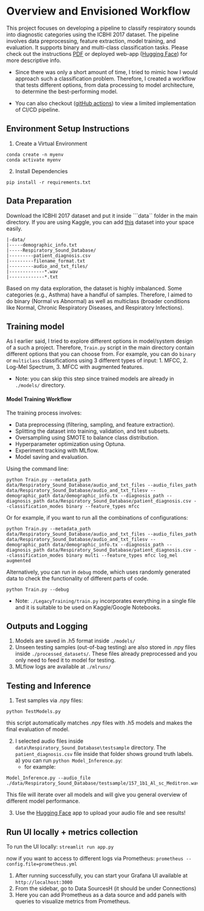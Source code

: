 # Overview and Envisioned Workflow
This project focuses on developing a pipeline to classify respiratory sounds into diagnostic categories using the ICBHI 2017 dataset. The pipeline involves data preprocessing, feature extraction, model training, and evaluation. It supports binary and multi-class classification tasks. 
Please check out the instructions [PDF](link-to-pdf) or deployed web-app ([Hugging Face](https://huggingface.co/spaces/magnumical/amp)) for more descriptive info.

* Since there was only a short amount of time, I tried to mimic how I would approach such a classification problem. Therefore, I created a workflow that tests different options, from data processing to model architecture, to determine the best-performing model.

* You can also checkout ([gitHub actions]([https://huggingface.co/spaces/magnumical/amp](https://github.com/magnumical/amp1/actions))) to view a limited implementation of CI/CD pipeline.

## Environment Setup Instructions

1. Create a Virtual Environment
```
conda create -n myenv
conda activate myenv
```
2. Install Dependencies
```
pip install -r requirements.txt
```

## Data Preparation
Download the ICBHI 2017 dataset and put it inside ```data`` folder in the main directory. If you are using Kaggle, you can add [this](https://www.kaggle.com/datasets/vbookshelf/respiratory-sound-database) dataset into your space easily.

```
|-data/
|-----demographic_info.txt
|-----Respiratory_Sound_Database/
|---------patient_diagnosis.csv
|---------filename_format.txt
|---------audio_and_txt_files/
|-------------*.wav
|-------------*.txt
```
Based on my data exploration, the dataset is highly imbalanced. Some categories (e.g., Asthma) have a handful of samples. Therefore, I aimed to do binary (Normal vs Abnormal) as well as multiclass (broader conditions like Normal, Chronic Respiratory Diseases, and Respiratory Infections).


## Training model
As I earlier said, I tried to explore different options in model/system design of a such a project. Therefore, ```Train.py``` script in the main directory contain different options that you can choose from.
For example, you can do ```binary``` or ```multiclass``` classifications using 3 different types of input: 1. MFCC, 2. Log-Mel Spectrum, 3. MFCC with augmented features.
* Note: you can skip this step since trained models are already in ```./models/``` directory.
#### Model Training Workflow

The training process involves:

* Data preprocessing (filtering, sampling, and feature extraction).
* Splitting the dataset into training, validation, and test subsets.
* Oversampling using SMOTE to balance class distribution.
* Hyperparameter optimization using Optuna.
* Experiment tracking with MLflow.
* Model saving and evaluation.

Using the command line:
```
python Train.py --metadata_path data/Respiratory_Sound_Database/audio_and_txt_files --audio_files_path data/Respiratory_Sound_Database/audio_and_txt_filesv --demographic_path data/demographic_info.tx --diagnosis_path --diagnosis_path data/Respiratory_Sound_Database/patient_diagnosis.csv --classification_modes binary --feature_types mfcc 
```
Or for example, if you want to run all the combinations of configurations:
```
python Train.py --metadata_path data/Respiratory_Sound_Database/audio_and_txt_files --audio_files_path data/Respiratory_Sound_Database/audio_and_txt_filesv --demographic_path data/demographic_info.tx --diagnosis_path --diagnosis_path data/Respiratory_Sound_Database/patient_diagnosis.csv --classification_modes binary multi --feature_types mfcc log_mel augmented
```

Alternatively, you can run in ```debug``` mode, which uses randomly generated data to check the functionality of different parts of code.
```
python Train.py --debug
```

* Note: ```./LegacyTraining/train.py``` incorporates everything in a single file and it is suitable to be used on Kaggle/Google Notebooks.


## Outputs and Logging
1. Models are saved in .h5 format inside ```./models/```
2. Unseen testing samples (out-of-bag testing) are also stored in .npy files inside ```./processed_datasets/```. These files already preprocessed and you only need to feed it to model for testing.
3. MLflow logs are available at ```./mlruns/```

   
## Testing and Inference
1. Test samples via .npy files:

```
python TestModels.py
````

this script automatically matches .npy files with .h5 models and makes the final evaluation of model.

2. I selected audio files inside ```data\Respiratory_Sound_Database\testsample``` directory.  The ```patient_diagnosis.csv``` file inside that folder shows ground truth labels.
   a) you can run ```python Model_Inference.py```:
   * for example: 
```
Model_Inference.py --audio_file ./data/Respiratory_Sound_Database/testsample/157_1b1_Al_sc_Meditron.wav
```
This file will iterate over all models and will give you general overview of different model performance.

3. Use the [Hugging Face](https://huggingface.co/spaces/magnumical/amp) app to upload your audio file and see results!


## Run UI locally + metrics collection
To run the UI locally:
```streamlit run app.py```

now if you want to access to different logs via Prometheus:
```prometheus --config.file=prometheus.yml```

1. After running successfully, you can start your Grafana UI available at ```http://localhost:3000``` 
2. From the sidebar, go to Data SourcesH (it should be under Connections)
3. Here you can add Prometheus as a data source and add panels with queries to visualize metrics from Prometheus.



   
